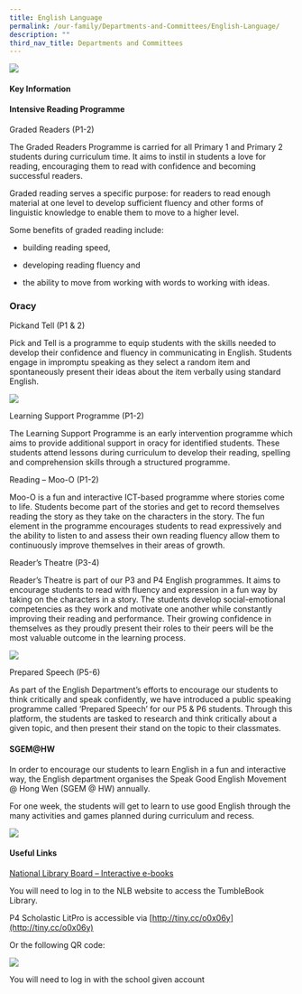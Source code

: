 ```yaml
---
title: English Language
permalink: /our-family/Departments-and-Committees/English-Language/
description: ""
third_nav_title: Departments and Committees
---
```

![](https://lh3.googleusercontent.com/lZSp8-7N9WBakzXRsQVqNBE87CdyjyNIEESH4NBBlUIfzFHAZFkMHaI3kEECOkz5Gh6YvMSe-7yJmruupyYTfKugsz0Pri3Q91H7y0G5Cm0ZJIWQvozrO5-JrlEJej6VTGX2xGaIKbZz9ugnVKM5XVY)

####   

#### Key Information

####   

#### Intensive Reading Programme

  

Graded Readers (P1-2)

  

The Graded Readers Programme is carried for all Primary 1 and Primary 2 students during curriculum time. It aims to instil in students a love for reading, encouraging them to read with confidence and becoming successful readers.

Graded reading serves a specific purpose: for readers to read enough material at one level to develop sufficient fluency and other forms of linguistic knowledge to enable them to move to a higher level.

Some benefits of graded reading include:

*   building reading speed,
    
*   developing reading fluency and
    
*   the ability to move from working with words to working with ideas.
    

###   

###   

### Oracy

  

Pickand Tell (P1 & 2)

  

Pick and Tell is a programme to equip students with the skills needed to develop their confidence and fluency in communicating in English. Students engage in impromptu speaking as they select a random item and spontaneously present their ideas about the item verbally using standard English.

  

  

![](https://lh4.googleusercontent.com/JGD24mwH62rWhdxCqLFQ9tdfoZ1bWi3rVuICg2iJE_zz9wsgMyaEL6PaSfvNVJuolzLTnz-7wCBL5zWTjnS9Nngbs-2IXxBud3BLF0NP5FB5TrVMvD_QiKCJ1S7xpdRr9hQLycREtA9Sa_6G1B6GsSQ)

  

  

Learning Support Programme (P1-2)

  

The Learning Support Programme is an early intervention programme which aims to provide additional support in oracy for identified students. These students attend lessons during curriculum to develop their reading, spelling and comprehension skills through a structured programme.

  

  

Reading – Moo-O (P1-2)

  

Moo-O is a fun and interactive ICT-based programme where stories come to life. Students become part of the stories and get to record themselves reading the story as they take on the characters in the story. The fun element in the programme encourages students to read expressively and the ability to listen to and assess their own reading fluency allow them to continuously improve themselves in their areas of growth.

  

Reader’s Theatre (P3-4)

  

Reader’s Theatre is part of our P3 and P4 English programmes. It aims to encourage students to read with fluency and expression in a fun way by taking on the characters in a story. The students develop social-emotional competencies as they work and motivate one another while constantly improving their reading and performance. Their growing confidence in themselves as they proudly present their roles to their peers will be the most valuable outcome in the learning process.

![](https://lh4.googleusercontent.com/Vzk_ldDV0Lr4ndmV0Zq6hhOpPVF51bdXMyj_3WdpoAJw9N3jwR5b-C0WCI16OngC6To3f2fsupFY7-wB2xDoxPp76YXB8YYfhWAuGo0eCtFYgNF4ikbVKsmk9oHOzCA-A9JDOgDsRkBJSNCsTMZc20A)

  

Prepared Speech (P5-6)

  

As part of the English Department’s efforts to encourage our students to think critically and speak confidently, we have introduced a public speaking programme called ‘Prepared Speech’ for our P5 & P6 students. Through this platform, the students are tasked to research and think critically about a given topic, and then present their stand on the topic to their classmates.

####   

  

#### SGEM@HW

  

In order to encourage our students to learn English in a fun and interactive way, the English department organises the Speak Good English Movement @ Hong Wen (SGEM @ HW) annually. 

For one week, the students will get to learn to use good English through the many activities and games planned during curriculum and recess.

![](https://lh4.googleusercontent.com/-tfVBb0IrCXHIdGsgbz3yNWpk8QZHUX6eB8pUeuGqHjgA8gPJuSOU9eVw7nXRm1CGmpducry4Buwft4VHE7tWWC-M3rHUdEEowye4ds1k6MhUff8mP5dlXbruomaoH28yehltuKkSAYjd_WJn1MRegA)

####   

#### Useful Links

  

[National Library Board – Interactive e-books](http://eresources.nlb.gov.sg/browse.aspx?browse_by=For%20Children) 

You will need to log in to the NLB website to access the TumbleBook Library.

  

P4 Scholastic LitPro is accessible via [http://tiny.cc/o0x06y](http://tiny.cc/o0x06y)

Or the following QR code:

![](https://lh3.googleusercontent.com/-bEVgojGiCWNaoQUOSm2nKbdyxnLiD9mUSfg9tXFDDYJpaaYUnB5HU1I6zbPffTSGqAKyCyd00xWhMW1jZqik9sNBcGi6dXkJC75b5nhcUXAD45emWGDSyrcKT2saNqLbHz1PEn7oYmghqiG8LrwrIw)

You will need to log in with the school given account